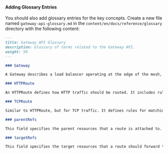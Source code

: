 
#### Adding Glossary Entries

You should also add glossary entries for the key concepts. Create a new file named `gateway-api-glossary.md` in the `content/en/docs/reference/glossary` directory with the following content:

```markdown
---
title: Gateway API Glossary
description: Glossary of terms related to the Gateway API.
weight: 50
---

### Gateway

A Gateway describes a load balancer operating at the edge of the mesh, handling incoming or outgoing HTTP/TCP connections. It configures a set of listeners for inbound or outbound traffic.

### HTTPRoute

An HTTPRoute defines how HTTP traffic should be routed. It includes rules for matching requests and forwarding them to specific services.

### TCPRoute

Similar to HTTPRoute, but for TCP traffic. It defines rules for matching TCP connections and forwarding them.

### parentRefs

This field specifies the parent resources that a route is attached to. For example, an HTTPRoute might specify a Gateway as its parent.

### targetRefs

This field specifies the target resources that a route should forward traffic to. For example, an HTTPRoute might specify a Kubernetes Service as its target.
